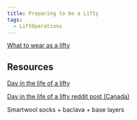 ```yaml
---
title: Preparing to be a Lifty
tags:
  - LiftOperations
---
```


[What to wear as a lifty](Archive/20230831%20Preparing%20to%20be%20a%20Lifty/What%20to%20wear%20as%20a%20lifty.md)
## Resources
[Day in the life of a lifty](https://www.newschoolers.com/news/read/So-Liftie)

[Day in the life of a lifty reddit post (Canada)](https://www.reddit.com/r/snowboarding/comments/48u6cb/how_to_quit_your_job_and_move_to_a_ski_field_from/)

Smartwool socks + baclava + base layers